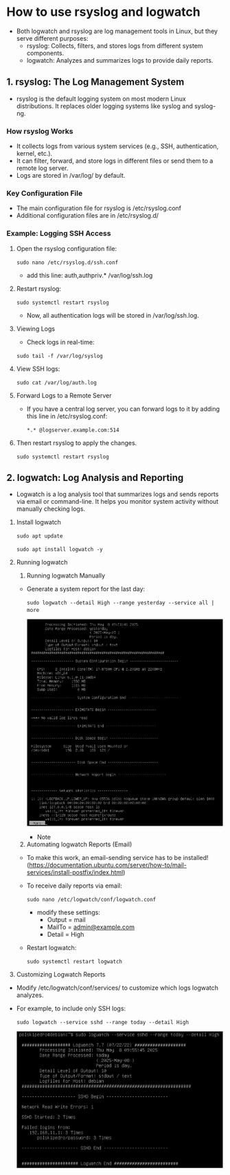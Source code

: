 # How to use rsyslog and logwatch
- Both logwatch and rsyslog are log management tools in Linux, but they serve different purposes:
    - rsyslog: Collects, filters, and stores logs from different system components.
	- logwatch: Analyzes and summarizes logs to provide daily reports.

## 1. rsyslog: The Log Management System
- rsyslog is the default logging system on most modern Linux distributions. It replaces older logging systems like syslog and syslog-ng.

### How rsyslog Works
- It collects logs from various system services (e.g., SSH, authentication, kernel, etc.).
- It can filter, forward, and store logs in different files or send them to a remote log server.
- Logs are stored in /var/log/ by default.

### Key Configuration File
- The main configuration file for rsyslog is /etc/rsyslog.conf
- Additional configuration files are in /etc/rsyslog.d/

### Example: Logging SSH Access
1. Open the rsyslog configuration file:

   `sudo nano /etc/rsyslog.d/ssh.conf`

    - add this line: auth,authpriv.*  /var/log/ssh.log

3. Restart rsyslog:

   `sudo systemctl restart rsyslog`

    - Now, all authentication logs will be stored in /var/log/ssh.log.

4. Viewing Logs
    - Check logs in real-time:
      
    `sudo tail -f /var/log/syslog`

5. View SSH logs:
   
    `sudo cat /var/log/auth.log`

6. Forward Logs to a Remote Server
    - If you have a central log server, you can forward logs to it by adding this line in /etc/rsyslog.conf:
      
    	`*.* @logserver.example.com:514`

7. Then restart rsyslog to apply the changes.
   
    `sudo systemctl restart rsyslog`

## 2. logwatch: Log Analysis and Reporting
- Logwatch is a log analysis tool that summarizes logs and sends reports via email or command-line. It helps you monitor system activity without manually checking logs.

1. Install logwatch
   
    `sudo apt update`

    `sudo apt install logwatch -y`

3. Running logwatch
    1. Running logwatch Manually
    - Generate a system report for the last day:
      
        `sudo logwatch --detail High --range yesterday --service all | more`
      
        !["General logwatch result"](./images/logwatch.png)
        * Note
    2. Automating logwatch Reports (Email)
    - To make this work, an email-sending service has to be installed! (https://documentation.ubuntu.com/server/how-to/mail-services/install-postfix/index.html)
    - To receive daily reports via email:
      
        `sudo nano /etc/logwatch/conf/logwatch.conf`
      
        - modify these settings:
            -  Output = mail
            - MailTo = admin@example.com
            - Detail = High

    - Restart logwatch:
      
        `sudo systemctl restart logwatch`

4. Customizing Logwatch Reports
- Modify /etc/logwatch/conf/services/ to customize which logs logwatch analyzes.
- For example, to include only SSH logs:
  
    `sudo logwatch --service sshd --range today --detail High`
  
    !["logwatch result when somebody entered the wrong password over ssh"](./images/logwatch%20wrong%20ssh%20password.png)

